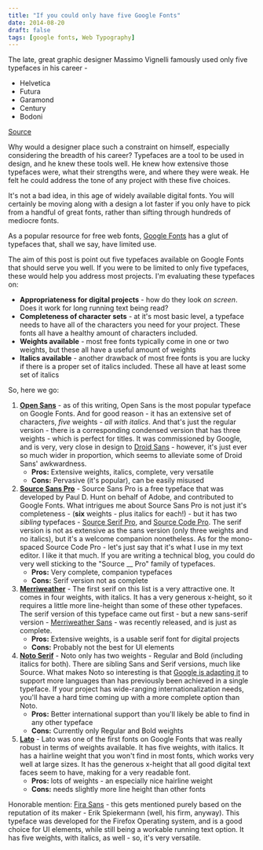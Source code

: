 ```yaml
---
title: "If you could only have five Google Fonts"
date: 2014-08-20
draft: false
tags: [google fonts, Web Typography]
---
```


The late, great graphic designer Massimo Vignelli famously used only five typefaces in his career -

- Helvetica
- Futura
- Garamond
- Century
- Bodoni

[Source](https://designobserver.com/article.php?id=5497)

Why would a designer place such a constraint on himself, especially considering the breadth of his career? Typefaces are a tool to be used in design, and he knew these tools well. He knew how extensive those typefaces were, what their strengths were, and where they were weak. He felt he could address the tone of any project with these five choices.

It's not a bad idea, in this age of widely available digital fonts. You will certainly be moving along with a design a lot faster if you only have to pick from a handful of great fonts, rather than sifting through hundreds of mediocre fonts.

<!--more-->

As a popular resource for free web fonts, [Google Fonts](https://google.com/fonts) has a glut of typefaces that, shall we say, have limited use.

The aim of this post is point out five typefaces available on Google Fonts that should serve you well. If you were to be limited to only five typefaces, these would help you address most projects. I'm evaluating these typefaces on:

- **Appropriateness for digital projects** - how do they look _on screen_. Does it work for long running text being read?
- **Completeness of character sets** - at it's most basic level, a typeface needs to have all of the characters you need for your project. These fonts all have a healthy amount of characters included.
- **Weights available** - most free fonts typically come in one or two weights, but these all have a useful amount of weights
- **Italics available** - another drawback of most free fonts is you are lucky if there is a proper set of italics included. These all have at least some set of italics

So, here we go:

1. **[Open Sans](https://www.google.com/fonts/specimen/Open+Sans)** - as of this writing, Open Sans is the most popular typeface on Google Fonts. And for good reason - it has an extensive set of characters, _five_ weights - _all with italics_. And that's just the regular version - there is a corresponding condensed version that has three weights - which is perfect for titles. It was commissioned by Google, and is very, very close in design to [Droid Sans]() - however, it's just ever so much wider in proportion, which seems to alleviate some of Droid Sans' awkwardness.
   - **Pros:** Extensive weights, italics, complete, very versatile
   - **Cons:** Pervasive (it's popular), can be easily misused
2. **[Source Sans Pro](https://www.google.com/fonts/specimen/Source+Sans+Pro)** - Source Sans Pro is a free typeface that was developed by Paul D. Hunt on behalf of Adobe, and contributed to Google Fonts. What intrigues me about Source Sans Pro is not just it's completeness - (**six** weights - plus italics for each!) - but it has two _sibling_ typefaces - [Source Serif Pro](https://www.google.com/fonts/specimen/Source+Serif+Pro), and [Source Code Pro](https://www.google.com/fonts/specimen/Source+Code+Pro). The serif version is not as extensive as the sans version (only three weights and no italics), but it's a welcome companion nonetheless. As for the mono-spaced Source Code Pro - let's just say that it's what I use in my text editor. I like it that much. If you are writing a technical blog, you could do very well sticking to the "Source \_\_ Pro" family of typefaces.
   - **Pros:** Very complete, companion typefaces
   - **Cons:** Serif version not as complete
3. **[Merriweather](https://www.google.com/fonts/specimen/Merriweather)** - The first serif on this list is a very attractive one. It comes in four weights, with italics. It has a very generous x-height, so it requires a little more line-height than some of these other typefaces. The serif version of this typeface came out first - but a new sans-serif version - [Merriweather Sans](https://www.google.com/fonts/specimen/Merriweather+Sans) - was recently released, and is just as complete.
   - **Pros:** Extensive weights, is a usable serif font for digital projects
   - **Cons:** Probably not the best for UI elements
4. **[Noto Serif](https://www.google.com/fonts/specimen/Noto+Serif)** - Noto only has two weights - Regular and Bold (including italics for both). There are sibling Sans and Serif versions, much like Source. What makes Noto so interesting is that [Google is adapting it](https://www.google.com/get/noto/#/) to support more languages than has previously been achieved in a single typeface. If your project has wide-ranging internationalization needs, you'll have a hard time coming up with a more complete option than Noto.
   - **Pros:** Better international support than you'll likely be able to find in any other typeface
   - **Cons:** Currently only Regular and Bold weights
5. **[Lato](https://www.google.com/fonts/specimen/Lato)** - Lato was one of the first fonts on Google Fonts that was really robust in terms of weights available. It has five weights, with italics. It has a hairline weight that you won't find in most fonts, which works very well at large sizes. It has the generous x-height that all good digital text faces seem to have, making for a very readable font.
   - **Pros:** lots of weights - an especially nice hairline weight
   - **Cons:** needs slightly more line height than other fonts

Honorable mention: [Fira Sans](https://www.google.com/fonts/specimen/Fira+Sans) - this gets mentioned purely based on the reputation of its maker - Erik Spiekermann (well, his firm, anyway). This typeface was developed for the Firefox Operating system, and is a good choice for UI elements, while still being a workable running text option. It has five weights, with italics, as well - so, it's very versatile.
